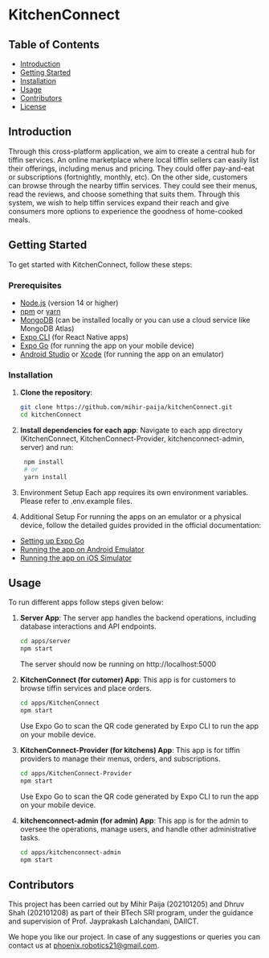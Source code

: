 # KitchenConnect

## Table of Contents

- [Introduction](#introduction)
- [Getting Started](#getting-started)
- [Installation](#installation)
- [Usage](#usage)
- [Contributors](#Contributors)
- [License](#license)

## Introduction

Through this cross-platform application, we aim to create a central hub for tiffin services. An online marketplace where local tiffin sellers can easily list their offerings, including menus and pricing. They could offer pay-and-eat or subscriptions (fortnightly, monthly, etc). On the other side, customers can browse through the nearby tiffin services. They could see their menus, read the reviews, and choose something that suits them. Through this system, we wish to help tiffin services expand their reach and give consumers more options to experience the goodness of home-cooked meals.

## Getting Started

To get started with KitchenConnect, follow these steps:

### Prerequisites

- [Node.js](https://nodejs.org/) (version 14 or higher)
- [npm](https://www.npmjs.com/) or [yarn](https://yarnpkg.com/)
- [MongoDB](https://www.mongodb.com/) (can be installed locally or you can use a cloud service like MongoDB Atlas)
- [Expo CLI](https://docs.expo.dev/get-started/installation/) (for React Native apps)
- [Expo Go](https://expo.dev/client) (for running the app on your mobile device)
- [Android Studio](https://developer.android.com/studio) or [Xcode](https://developer.apple.com/xcode/) (for running the app on an emulator)

### Installation

1. **Clone the repository**:

   ```bash
   git clone https://github.com/mihir-paija/kitchenConnect.git
   cd kitchenConnect
   
2. **Install dependencies for each app**:
    Navigate to each app directory (KitchenConnect, KitchenConnect-Provider, kitchenconnect-admin, server) and run:
    
   ```bash
    npm install
    # or
    yarn install

3. Environment Setup
    Each app requires its own environment variables. Please refer to .env.example files.

4. Additional Setup
   For running the apps on an emulator or a physical device, follow the detailed guides provided in the official documentation:
   
  - [Setting up Expo Go](https://docs.expo.dev/get-started/installation/#2-expo-go-app-for-ios-and-android)
  - [Running the app on Android Emulator](https://docs.expo.dev/workflow/android-studio-emulator/)
- [Running the app on iOS Simulator](https://docs.expo.dev/workflow/ios-simulator/)



## Usage
  To run different apps follow steps given below:
  
1. **Server App**:
   The server app handles the backend operations, including database interactions and API endpoints.
   ```bash
   cd apps/server
   npm start
   ```
   The server should now be running on http://localhost:5000
   
2. **KitchenConnect (for cutomer) App**:
   This app is for customers to browse tiffin services and place orders.
   ```bash 
   cd apps/KitchenConnect
   npm start
   ```
   Use Expo Go to scan the QR code generated by Expo CLI to run the app on your mobile device.

3. **KitchenConnect-Provider (for kitchens) App**:
   This app is for tiffin providers to manage their menus, orders, and subscriptions.
   ```bash
   cd apps/KitchenConnect-Provider
   npm start
   ```
   Use Expo Go to scan the QR code generated by Expo CLI to run the app on your mobile device.

4. **kitchenconnect-admin (for admin) App**:
   This app is for the admin to oversee the operations, manage users, and handle other administrative tasks.
   ```bash
   cd apps/kitchenconnect-admin
   npm start
   ```

## Contributors
This project has been carried out by Mihir Paija (202101205) and Dhruv Shah (202101208) as part of their BTech SRI program, under the guidance and supervision of Prof. Jayprakash Lalchandani, DAIICT.

We hope you like our project. In case of any suggestions or queries you can contact us at phoenix.robotics21@gmail.com. 
